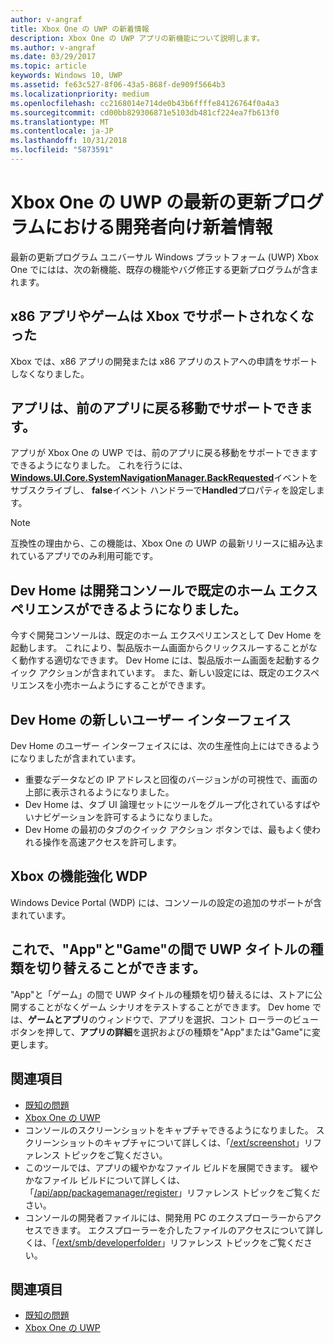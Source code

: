 ```yaml
---
author: v-angraf
title: Xbox One の UWP の新着情報
description: Xbox One の UWP アプリの新機能について説明します。
ms.author: v-angraf
ms.date: 03/29/2017
ms.topic: article
keywords: Windows 10, UWP
ms.assetid: fe63c527-8f06-43a5-868f-de909f5664b3
ms.localizationpriority: medium
ms.openlocfilehash: cc2168014e714de0b43b6ffffe84126764f0a4a3
ms.sourcegitcommit: cd00bb829306871e5103db481cf224ea7fb613f0
ms.translationtype: MT
ms.contentlocale: ja-JP
ms.lasthandoff: 10/31/2018
ms.locfileid: "5873591"
---
```

# <a name="whats-new-for-developers-in-the-latest-update-of-uwp-on-xbox-one"></a>Xbox One の UWP の最新の更新プログラムにおける開発者向け新着情報

最新の更新プログラム ユニバーサル Windows プラットフォーム (UWP) Xbox One でにはは、次の新機能、既存の機能やバグ修正する更新プログラムが含まれます。

## <a name="x86-apps-and-games-are-no-longer-supported-on-xbox"></a>x86 アプリやゲームは Xbox でサポートされなくなった  
Xbox では、x86 アプリの開発または x86 アプリのストアへの申請をサポートしなくなりました。

## <a name="apps-can-now-support-navigating-back-to-the-previous-app"></a>アプリは、前のアプリに戻る移動でサポートできます。 
アプリが Xbox One の UWP では、前のアプリに戻る移動をサポートできますできるようになりました。 これを行うには、 [**Windows.UI.Core.SystemNavigationManager.BackRequested**](https://msdn.microsoft.com/library/windows/apps/dn893595)イベントをサブスクライブし、 **false**イベント ハンドラーで**Handled**プロパティを設定します。

> [!NOTE]
> 互換性の理由から、この機能は、Xbox One の UWP の最新リリースに組み込まれているアプリでのみ利用可能です。 

## <a name="dev-home-is-now-the-default-home-experience-on-development-consoles"></a>Dev Home は開発コンソールで既定のホーム エクスペリエンスができるようになりました。
今すぐ開発コンソールは、既定のホーム エクスペリエンスとして Dev Home を起動します。 これにより、製品版ホーム画面からクリックスルーすることがなく動作する適切なできます。 Dev Home には、製品版ホーム画面を起動するクイック アクションが含まれています。 また、新しい設定には、既定のエクスペリエンスを小売ホームようにすることができます。 

## <a name="new-dev-home-user-interface"></a>Dev Home の新しいユーザー インターフェイス
Dev Home のユーザー インターフェイスには、次の生産性向上にはできるようになりましたが含まれています。
 - 重要なデータなどの IP アドレスと回復のバージョンがの可視性で、画面の上部に表示されるようになりました。 
 - Dev Home は、タブ UI 論理セットにツールをグループ化されているすばやいナビゲーションを許可するようになりました。
 - Dev Home の最初のタブのクイック アクション ボタンでは、最もよく使われる操作を高速アクセスを許可します。 

## <a name="wdp-for-xbox-enhancements"></a>Xbox の機能強化 WDP
Windows Device Portal (WDP) には、コンソールの設定の追加のサポートが含まれています。 

## <a name="you-can-now-switch-the-type-of-your-uwp-title-between-app-and-game"></a>これで、"App"と"Game"の間で UWP タイトルの種類を切り替えることができます。
"App"と「ゲーム」の間で UWP タイトルの種類を切り替えるには、ストアに公開することがなくゲーム シナリオをテストすることができます。 Dev home では、**ゲームとアプリ**のウィンドウで、アプリを選択、コント ローラーのビュー ボタンを押して、**アプリの詳細**を選択およびの種類を"App"または"Game"に変更します。

## <a name="see-also"></a>関連項目
- [既知の問題](known-issues.md)
- [Xbox One の UWP](index.md)
 - コンソールのスクリーンショットをキャプチャできるようになりました。 スクリーンショットのキャプチャについて詳しくは、「[/ext/screenshot](wdp-media-capture-api.md)」リファレンス トピックをご覧ください。
 - このツールでは、アプリの緩やかなファイル ビルドを展開できます。 緩やかなファイル ビルドについて詳しくは、「[/api/app/packagemanager/register](wdp-loose-folder-register-api.md)」リファレンス トピックをご覧ください。
 - コンソールの開発者ファイルには、開発用 PC のエクスプローラーからアクセスできます。 エクスプローラーを介したファイルのアクセスについて詳しくは、「[/ext/smb/developerfolder](wdp-smb-api.md)」リファレンス トピックをご覧ください。

## <a name="see-also"></a>関連項目
- [既知の問題](known-issues.md)
- [Xbox One の UWP](index.md)
